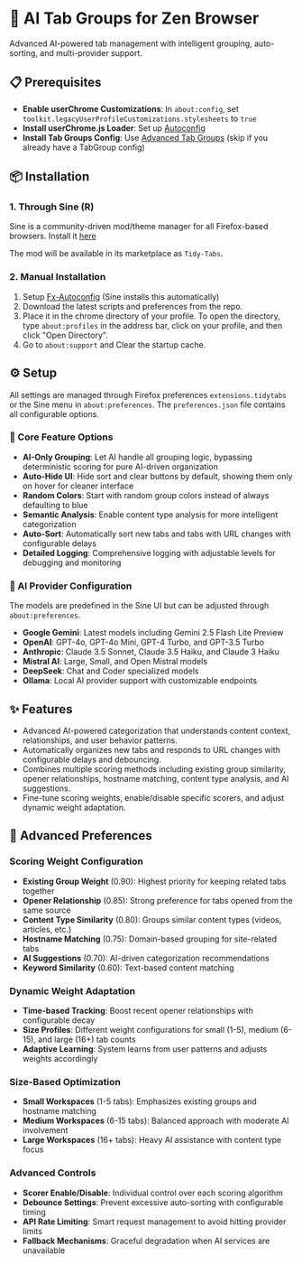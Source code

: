 # 🤖 AI Tab Groups for Zen Browser

Advanced AI-powered tab management with intelligent grouping, auto-sorting, and multi-provider support.

## 📋 Prerequisites

- **Enable userChrome Customizations**: In `about:config`, set `toolkit.legacyUserProfileCustomizations.stylesheets` to `true`
- **Install userChrome.js Loader**: Set up [Autoconfig](https://github.com/MrOtherGuy/fx-autoconfig/tree/master)
- **Install Tab Groups Config**: Use [Advanced Tab Groups](https://github.com/Anoms12/Advanced-Tab-Groups) (skip if you already have a TabGroup config)

## 📦 Installation

### 1. Through Sine (R)
Sine is a community-driven mod/theme manager for all Firefox-based browsers.
Install it [here](https://github.com/CosmoCreeper/Sine)

The mod will be available in its marketplace as `Tidy-Tabs`.

### 2. Manual Installation
1. Setup [Fx-Autoconfig](https://github.com/MrOtherGuy/fx-autoconfig) (Sine installs this automatically)
2. Download the latest scripts and preferences from the repo.
3. Place it in the chrome directory of your profile. To open the directory, type `about:profiles` in the address bar, click on your profile, and then click "Open Directory".
4. Go to `about:support` and Clear the startup cache.

## ⚙️ Setup 
All settings are managed through Firefox preferences `extensions.tidytabs` or the Sine menu in `about:preferences`. The `preferences.json` file contains all configurable options.

### 🔧 Core Feature Options

- **AI-Only Grouping**: Let AI handle all grouping logic, bypassing deterministic scoring for pure AI-driven organization
- **Auto-Hide UI**: Hide sort and clear buttons by default, showing them only on hover for cleaner interface
- **Random Colors**: Start with random group colors instead of always defaulting to blue
- **Semantic Analysis**: Enable content type analysis for more intelligent categorization
- **Auto-Sort**: Automatically sort new tabs and tabs with URL changes with configurable delays
- **Detailed Logging**: Comprehensive logging with adjustable levels for debugging and monitoring

### 🤖 AI Provider Configuration

The models are predefined in the Sine UI but can be adjusted through `about:preferences`.

- **Google Gemini**: Latest models including Gemini 2.5 Flash Lite Preview
- **OpenAI**: GPT-4o, GPT-4o Mini, GPT-4 Turbo, and GPT-3.5 Turbo
- **Anthropic**: Claude 3.5 Sonnet, Claude 3.5 Haiku, and Claude 3 Haiku
- **Mistral AI**: Large, Small, and Open Mistral models
- **DeepSeek**: Chat and Coder specialized models
- **Ollama**: Local AI provider support with customizable endpoints

## ✨ Features

- Advanced AI-powered categorization that understands content context, relationships, and user behavior patterns.
- Automatically organizes new tabs and responds to URL changes with configurable delays and debouncing.
- Combines multiple scoring methods including existing group similarity, opener relationships, hostname matching, content type analysis, and AI suggestions.
- Fine-tune scoring weights, enable/disable specific scorers, and adjust dynamic weight adaptation.

## 🔬 Advanced Preferences

### **Scoring Weight Configuration**
- **Existing Group Weight** (0.90): Highest priority for keeping related tabs together
- **Opener Relationship** (0.85): Strong preference for tabs opened from the same source
- **Content Type Similarity** (0.80): Groups similar content types (videos, articles, etc.)
- **Hostname Matching** (0.75): Domain-based grouping for site-related tabs
- **AI Suggestions** (0.70): AI-driven categorization recommendations
- **Keyword Similarity** (0.60): Text-based content matching

### **Dynamic Weight Adaptation**
- **Time-based Tracking**: Boost recent opener relationships with configurable decay
- **Size Profiles**: Different weight configurations for small (1-5), medium (6-15), and large (16+) tab counts
- **Adaptive Learning**: System learns from user patterns and adjusts weights accordingly

### **Size-Based Optimization**
- **Small Workspaces** (1-5 tabs): Emphasizes existing groups and hostname matching
- **Medium Workspaces** (6-15 tabs): Balanced approach with moderate AI involvement
- **Large Workspaces** (16+ tabs): Heavy AI assistance with content type focus

### **Advanced Controls**
- **Scorer Enable/Disable**: Individual control over each scoring algorithm
- **Debounce Settings**: Prevent excessive auto-sorting with configurable timing
- **API Rate Limiting**: Smart request management to avoid hitting provider limits
- **Fallback Mechanisms**: Graceful degradation when AI services are unavailable

